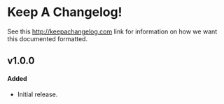 
# Keep A Changelog!

See this http://keepachangelog.com link for information on how we want this documented formatted.

## v1.0.0

#### Added

* Initial release.
